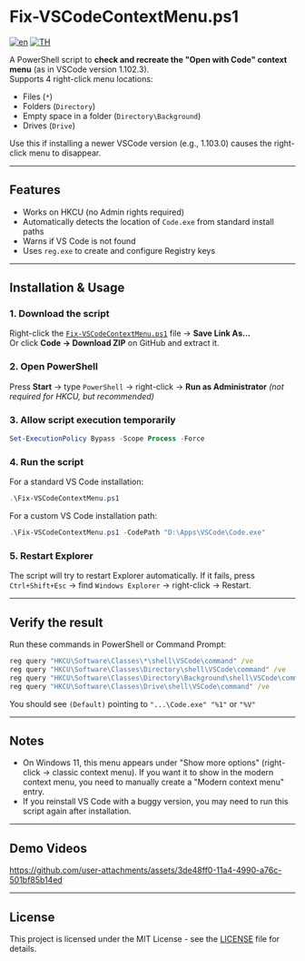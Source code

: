 # Fix-VSCodeContextMenu.ps1

[![en](https://img.shields.io/badge/lang-en-red.svg)](https://github.com/rathanon-dev/Fix-VSCodeContextMenu/blob/main/README.md)
[![TH](https://img.shields.io/badge/lang-th-green.svg)](https://github.com/rathanon-dev/Fix-VSCodeContextMenu/blob/main/README.th.md)

A PowerShell script to **check and recreate the "Open with Code" context menu** (as in VSCode version 1.102.3).  
Supports 4 right-click menu locations:
- Files (`*`)
- Folders (`Directory`)
- Empty space in a folder (`Directory\Background`)
- Drives (`Drive`)

Use this if installing a newer VSCode version (e.g., 1.103.0) causes the right-click menu to disappear.

---

## Features
- Works on HKCU (no Admin rights required)
- Automatically detects the location of `Code.exe` from standard install paths
- Warns if VS Code is not found
- Uses `reg.exe` to create and configure Registry keys

---

## Installation & Usage

### 1. Download the script
Right-click the [`Fix-VSCodeContextMenu.ps1`](Fix-VSCodeContextMenu.ps1) file → **Save Link As...**  
Or click **Code → Download ZIP** on GitHub and extract it.

### 2. Open PowerShell
Press **Start** → type `PowerShell` → right-click → **Run as Administrator** *(not required for HKCU, but recommended)*

### 3. Allow script execution temporarily
```powershell
Set-ExecutionPolicy Bypass -Scope Process -Force
```

### 4. Run the script
For a standard VS Code installation:
```powershell
.\Fix-VSCodeContextMenu.ps1
```

For a custom VS Code installation path:
```powershell
.\Fix-VSCodeContextMenu.ps1 -CodePath "D:\Apps\VSCode\Code.exe"
```

### 5. Restart Explorer
The script will try to restart Explorer automatically.
If it fails, press `Ctrl+Shift+Esc` → find `Windows Explorer` → right-click → Restart.

---

## Verify the result
Run these commands in PowerShell or Command Prompt:

```cmd
reg query "HKCU\Software\Classes\*\shell\VSCode\command" /ve
reg query "HKCU\Software\Classes\Directory\shell\VSCode\command" /ve
reg query "HKCU\Software\Classes\Directory\Background\shell\VSCode\command" /ve
reg query "HKCU\Software\Classes\Drive\shell\VSCode\command" /ve
```

You should see `(Default)` pointing to `"...\Code.exe" "%1"` or `"%V"`

---

## Notes
- On Windows 11, this menu appears under "Show more options" (right-click → classic context menu).
If you want it to show in the modern context menu, you need to manually create a "Modern context menu" entry.
- If you reinstall VS Code with a buggy version, you may need to run this script again after installation.

---
## Demo Videos

https://github.com/user-attachments/assets/3de48ff0-11a4-4990-a76c-501bf85b14ed

---
## License
This project is licensed under the MIT License - see the [LICENSE](LICENSE) file for details.
